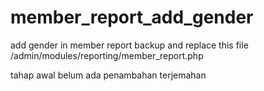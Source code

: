 # member_report_add_gender
add gender in  member report
backup and replace this file /admin/modules/reporting/member_report.php

tahap awal belum ada penambahan terjemahan
